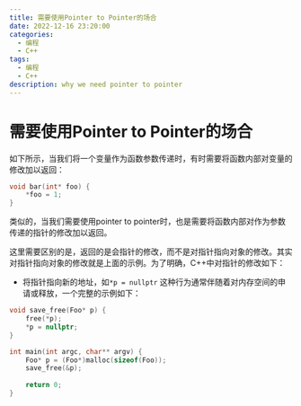 ```yaml
---
title: 需要使用Pointer to Pointer的场合
date: 2022-12-16 23:20:00
categories:
  - 编程
  - C++
tags:
  - 编程
  - C++
description: why we need pointer to pointer
---
```

# 需要使用Pointer to Pointer的场合

如下所示，当我们将一个变量作为函数参数传递时，有时需要将函数内部对变量的修改加以返回：

```c++
void bar(int* foo) {
    *foo = 1;
}
```

类似的，当我们需要使用pointer to pointer时，也是需要将函数内部对作为参数传递的指针的修改加以返回。

这里需要区别的是，返回的是会指针的修改，而不是对指针指向对象的修改。其实对指针指向对象的修改就是上面的示例。为了明确，C++中对指针的修改如下：

- 将指针指向新的地址，如`*p = nullptr`
这种行为通常伴随着对内存空间的申请或释放，一个完整的示例如下：

```c++
void save_free(Foo* p) {
    free(*p);
    *p = nullptr;
}

int main(int argc, char** argv) {
    Foo* p = (Foo*)malloc(sizeof(Foo));
    save_free(&p);
    
    return 0;
}
```
